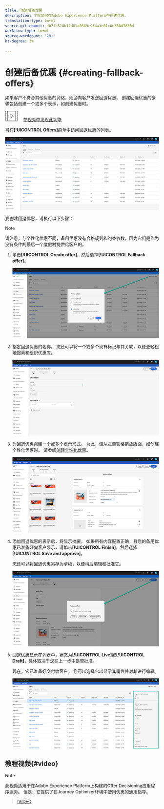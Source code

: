 ```yaml
---
title: 创建后备优惠
description: 了解如何在Adobe Experience Platform中创建优惠。
translation-type: tm+mt
source-git-commit: db7fd318b14d01a0369c934a3e01c6e368d7658d
workflow-type: tm+mt
source-wordcount: '281'
ht-degree: 3%

---
```


# 创建后备优惠 {#creating-fallback-offers}

如果客户不符合其他优惠的资格，则会向客户发送回退优惠。 创建回退优惠的步骤包括创建一个或多个表示，如创建优惠时。

![](../../assets/do-not-localize/how-to-video.png) [在视频中发现此功能](#video)

可在&#x200B;**[!UICONTROL Offers]**&#x200B;菜单中访问回退优惠的列表。

![](../../assets/offers_list.png)

要创建回退优惠，请执行以下步骤：

>[!NOTE]
>
>请注意，与个性化优惠不同，备用优惠没有合格规则和约束参数，因为它们是作为没有条件的最后一个度假村提供给客户的。

1. 单击&#x200B;**[!UICONTROL Create offer]**，然后选择&#x200B;**[!UICONTROL Fallback offer]**。

   ![](../../assets/create_fallback.png)

1. 指定回退优惠的名称。 您还可以将一个或多个现有标记与其关联，以便更轻松地搜索和组织优惠库。

   ![](../../assets/fallback_details.png)

1. 为回退优惠创建一个或多个表示形式。 为此，请从左侧窗格拖放版面，如创建个性化优惠时。 请参阅[创建个性化优惠](../offer-library/creating-personalized-offers.md)。

   ![](../../assets/fallback_content.png)

1. 添加回退优惠的表示后，将显示摘要。 如果所有内容配置正确，且您的备用优惠已准备好向客户显示，请单击&#x200B;**[!UICONTROL Finish]**，然后选择&#x200B;**[!UICONTROL Save and approve]**。

   您还可以将回退优惠另存为草稿，以便稍后编辑和批准它。

   ![](../../assets/fallback_review.png)

1. 回退优惠显示在列表中，状态为&#x200B;**[!UICONTROL Live]**&#x200B;或&#x200B;**[!UICONTROL Draft]**，具体取决于您在上一步中是否批准。

   现在，它已准备好交付给客户。 您可以选择它以显示其属性并对其进行编辑。<!-- no suppression? -->

   ![](../../assets/fallback_created.png)

## 教程视频{#video}

>[!NOTE]
>
>此视频适用于在Adobe Experience Platform上构建的Offer Decisioning应用程序服务。 但是，它提供了在Journey Optimizer环境中使用优惠的通用指导。

>[!VIDEO](https://video.tv.adobe.com/v/329383?quality=12)
